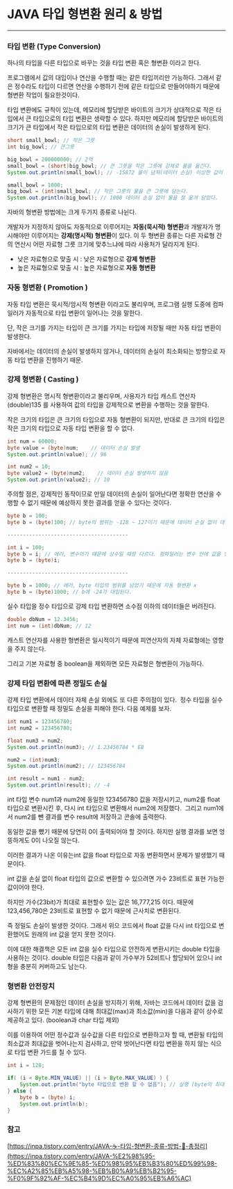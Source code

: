 # JAVA 타입 형변환 원리 & 방법

---

### 타입 변환 (Type Conversion)

하나의 타입을 다른 타입으로 바꾸는 것을 타입 변환 혹은 형변환 이라고 한다.

프로그램에서 값의 대입이나 연산을 수행할 때는 같은 타입끼리만 가능하다. 그래서 같은 정수라도 타입이 다르면 연산을 수행하기 전에 같은 타입으로 만들어야하기 때문에 형변환 작업이 필요한것이다.

타입 변환에도 규칙이 있는데, 메모리에 할당받은 바이트의 크기가 상대적으로 작은 타입에서 큰 타입으로의 타입 변환은 생략할 수 있다. 하지만 메모리에 할당받은 바이트의 크기가 큰 타입에서 작은 타입으로의 타입 변환은 데이터의 손실이 발생하게 된다.

```java
short small_bowl; // 작은 그릇
int big_bowl; // 큰그릇

big_bowl = 200000000; // 2억
small_bowl = (short)big_bowl; // 큰 그릇을 작은 그릇에 강제로 물을 옮긴다.
System.out.println(small_bowl); // -15872 물이 넘쳐(데이터 손실) 이상한 값이 되었다.

small_bowl = 1000;
big_bowl = (int)small_bowl; // 작은 그릇의 물을 큰 그릇에 담는다.
System.out.println(big_bowl); // 1000 데이터 손실 없이 물을 잘 옮겨 담았다.
```

자바의 형변환 방법에는 크게 두가지 종류로 나뉜다.

개발자가 지정하지 않아도 자동적으로 이루어지는 **자동(묵시적) 형변환**과 개발자가 명시해야만 이루어지는 **강제(명시적) 형변환**이 있다. 이 두 형변환 종류는 다른 자료형 간의 연산시 어떤 자료형 그릇 크기에 맞추느냐에 따라 사용처가 달라지게 된다.

- 낮은 자료형으로 맞출 시 : 낮은 자료형으로 **강제 형변환**
- 높은 자료형으로 맞출 시 : 높은 자료형으로 **자동 형변환**

### 자동 형변환 ( Promotion )

자동 타입 변환은 묵시적/암시적 형변환 이라고도 불리우며, 프로그램 실행 도중에 컴파일러가 자동적으로 타입 변환이 일어나는 것을 말한다.

단, 작은 크기를 가지는 타입이 큰 크기를 가지는 타입에 저장될 때만 자동 타입 변환이 발생한다.

자바에서는 데이터의 손실이 발생하지 않거나, 데이터의 손실이 최소화되는 방향으로 자동 타입 변환을 진행하기 때문.

### 강제 형변환 ( Casting )

강제 형변환은 명시적 형변환이라고 불리우며, 사용자가 타입 캐스트 연산자(double)135 를 사용하여 값의 타입을 강제적으로 변환을 수행하는 것을 말한다.

작은 크기의 타입은 큰 크기의 타입으로 자동 형변환이 되지만, 반대로 큰 크기의 타입은 작은 크기의 타입으로 자동 타입 변환을 할 수 없다.

```java
int num = 60000;
byte value = (byte)num;    // 데이터 손실 발생
System.out.println(value); // 96

int num2 = 10;
byte value2 = (byte)num2;    // 데이터 손실 발생하지 않음
System.out.println(value2); // 10
```

주의할 점은, 강제적인 동작이므로 만일 데이터의 손실이 일어난다면 정확한 연산을 수행할 수 없기 때문에 예상하지 못한 결과를 얻을 수 있다는 것이다.

```java
byte b = 100;
byte b = (byte)100; // byte의 범위는 -128 ~ 127이기 때문에 데이터 손실 없이 대입이 가능하고 컴파일러가 자동 형변환을 해준다.

---------------------------------------

int i = 100;
byte b = i; // 에러, 변수이기 떄문에 상수일 때랑 다르다. 컴파일러는 변수 안에 값을 알지 못하기 때문에
byte b = (byte)i;

---------------------------------------

byte b = 1000; // 에러, byte 타입의 범위를 넘었기 때문에 자동 형변환 x
byte b = (byte)1000; // b에 -24가 대입된다.
```

실수 타입을 정수 타입으로 강제 타입 변환하면 소수점 이하의 데이터들은 버려진다.

```java
double dbNum = 12.3456;
int num = (int)dbNum; // 12
```

캐스트 연산자를 사용한 형변환은 일시적이기 때문에 피연산자의 자체 자료형에는 영향을 주지 않는다.

그리고 기본 자료형 중 boolean을 제외하면 모든 자료형은 형변환이 가능하다.

### 강제 타입 변환에 따른 정밀도 손실

강제 타입 변환에서 데이터 자체 손실 외에도 또 다른 주의점이 있다.  정수 타입을 실수 타입으로 변환할 때 정밀도 손실을 피해야 한다. 다음 예제를 보자.

```java
int num1 = 123456780;
int num2 = 123456780;

float num3 = num2;
System.out.println(num3); // 1.23456784 * E8

num2 = (int)num3;
System.out.println(num2); // 123456784

int result = num1 - num2;
System.out.println(result); // -4
```

int 타입 변수 num1과 num2에 동일한 123456780 값을 저장시키고, num2를 float 타입으로 변환시킨 후, 다시 int 타입으로 변환해서 num2에 저장했다.  그리고 num1에서 num2를 뺀 결과를 변수 result에 저장하고 콘솔에 출력한다.

동일한 값을 뺐기 때문에 당연히 0이 출력되어야 할 것이다. 하지만 실행 결과를 보면 엉뚱하게도 0이 나오질 않는다.

이러한 결과가 나온 이유는int 값을 float 타입으로 자동 변환하면서 문제가 발생했기 때문이다.

int 값을 손실 없이 float 타입의 값으로 변환할 수 있으려면 가수 23비트로 표현 가능한 값이어야 한다.

하지만 가수(23bit)가 최대로 표현할수 있는 값은 16,777,215 이다. 때문에 123,456,780은 23비트로 표현할 수 없기 때문에 근사치로 변환된다.

즉 정밀도 손실이 발생한 것이다. 그래서 위으 코드에서 float 값을 다시 int 타입으로 변환했어도 원래의 int 값을 얻지 못한 것이다.

이에 대한 해결책은 모든 int 값을 실수 타입으로 안전하게 변환시키는 double 타입을 사용하는 것이다. double 타입은 다음과 같이 가수부가 52비트나 할당되어 있으니 int형을 충분히 커버하고도 남는다.

### 형변환 안전장치

강제 형변환의 문제점인 데이터 손실을 방지하기 위해, 자바는 코드에서 데이터 값을 검사하기 위한 모든 기본 타입에 대해 최대값(max)과 최소값(min)을 다음과 같이 상수로 제공하고 있다. (boolean과 char 타입 제외)

이를 이용하여 어떤 정수값과 실수값을 다른 타입으로 변환하고자 할 때, 변환될 타입의 최소값과 최대값을 벗어나는지 검사하고, 만약 벗어난다면 타입 변환을 하지 않는 식으로 타입 변환 가드를 칠 수 있다.

```java
int i = 128;

if( (i < Byte.MIN_VALUE) || (i > Byte.MAX_VALUE) ) {
	System.out.println("byte 타입으로 변환 할 수 없음"); // 실행 (byte의 최대 크기는 127)
} else {
	byte b = (byte) i;
    System.out.println(b);
}
```

### 참고

[https://inpa.tistory.com/entry/JAVA-☕-타입-형변환-종류-방법-💯-총정리](https://inpa.tistory.com/entry/JAVA-%E2%98%95-%ED%83%80%EC%9E%85-%ED%98%95%EB%B3%80%ED%99%98-%EC%A2%85%EB%A5%98-%EB%B0%A9%EB%B2%95-%F0%9F%92%AF-%EC%B4%9D%EC%A0%95%EB%A6%AC)
